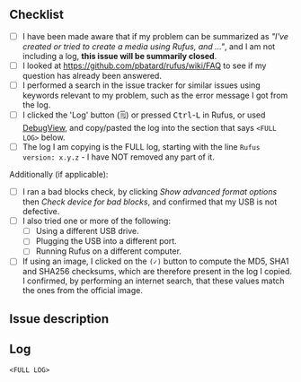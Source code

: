 ﻿<!-- 
PLEASE READ THIS CAREFULLY:

1. You *MUST* read and complete the steps from the checklist below, by placing
   an x into each [ ] (so that it shows '[x]', NOT '[ x]' or '[x ]'), BEFORE
   clicking on 'Submit new issue'.

2. Failure to perform these steps, WHICH ARE ONLY THERE TO HELP *YOU*, will
   usually result in your issue being dismissed without notice.

3. If you are reporting an issue when trying to run Rufus, or when trying to
   boot a media created by Rufus, you *MUST* provide a log, period. Please do
   not assume that the developer(s) will be able to "guess" the specifics of
   your environment, what image you used, what type of media you used it with
   or the many many other critical parameters that the log provides data for.
   To investigate an issue, a log from Rufus is ALWAYS required.

4. If you still *choose* not to provide a log when reporting a problem, you
   agree that your issue will be closed without any further investigation.

YOU HAVE BEEN WARNED.
-->

Checklist
---------
- [ ] I have been made aware that if my problem can be summarized as _"I've created or tried to create a media using Rufus, and ..."_, and I am not including a log, **this issue will be summarily closed**.
- [ ] I looked at https://github.com/pbatard/rufus/wiki/FAQ to see if my question has already been answered.
- [ ] I performed a search in the issue tracker for similar issues using keywords relevant to my problem, such as the error message I got from the log.
- [ ] I clicked the 'Log' button (🗒️) or pressed <kbd>Ctrl</kbd>-<kbd>L</kbd> in Rufus, or used [DebugView](https://learn.microsoft.com/en-us/sysinternals/downloads/debugview), and copy/pasted the log into the section that says `<FULL LOG>` below.
- [ ] The log I am copying is the FULL log, starting with the line `Rufus version: x.y.z` - I have NOT removed any part of it.

Additionally (if applicable):
- [ ] I ran a bad blocks check, by clicking _Show advanced format options_ then _Check device for bad blocks_, and confirmed that my USB is not defective.
- [ ] I also tried one or more of the following:
  - [ ] Using a different USB drive.
  - [ ] Plugging the USB into a different port.
  - [ ] Running Rufus on a different computer.
- [ ] If using an image, I clicked on the `(✓)` button to compute the MD5, SHA1 and SHA256 checksums, which are therefore present in the log I copied. I confirmed, by performing an internet search, that these values match the ones from the official image.

Issue description
-----------------
<Please describe your issue here>

Log
---
```
<FULL LOG>
```
